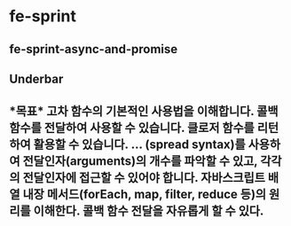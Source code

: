 # fe-sprint
 
<h2>fe-sprint-async-and-promise<h2/>

<h2>Underbar<h2/>
<p>
*목표*
고차 함수의 기본적인 사용법을 이해합니다.
콜백 함수를 전달하여 사용할 수 있습니다.
클로저 함수를 리턴하여 활용할 수 있습니다.
... (spread syntax)를 사용하여 전달인자(arguments)의 개수를 파악할 수 있고, 각각의 전달인자에 접근할 수 있어야 합니다.
자바스크립트 배열 내장 메서드(forEach, map, filter, reduce 등)의 원리를 이해한다.
콜백 함수 전달을 자유롭게 할 수 있다.
<p/>
